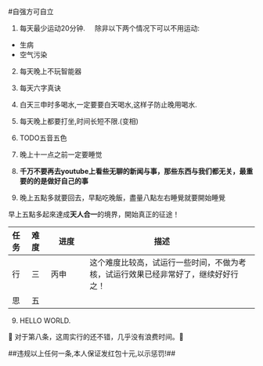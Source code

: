 #自强方可自立  

1. 每天最少运动20分钟.    
除非以下两个情况下可以不用运动:
  * 生病
  * 空气污染  

2. 每天晚上不玩智能器

5. 每天六字真诀  

1. 白天三申时多喝水,一定要要白天喝水,这样子防止晚用喝水.
7. 每天晚上都要打坐,时间长短不限.(变相)
8. TODO五音五色  
9. 晚上十一点之前一定要睡觉
10. **千万不要再去youtube上看些无聊的新闻与事，那些东西与我们都无关，最重要的的是做好自己的事**
11. 晚上五點多就要回去，早點吃晚飯，盡量八點左右睡覺就要開始睡覺

早上五點多起來達成**天人合一**的境界，開始真正的征途！

|任务|难度|　进度　　|描述          |
|:---|:---|:---|---------------|
|行|三|丙申 |这个难度比较高，试运行一些时间，不做为考核，试运行效果已经非常好了，继续好好行之！|  
|思|五| |　　|  


9. HELLO WORLD.  

:tada: 对于第八条，这周实行的还不错，几乎没有浪费时间。:tada: 

##违规以上任何一条,本人保证发红包十元,以示惩罚!##
